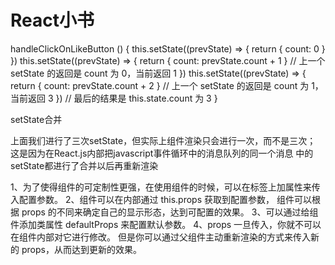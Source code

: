   # React小书
 

 
  handleClickOnLikeButton () {
    this.setState((prevState) => {
      return { count: 0 }
    })
    this.setState((prevState) => {
      return { count: prevState.count + 1 } // 上一个 setState 的返回是 count 为 0，当前返回 1
    })
    this.setState((prevState) => {
      return { count: prevState.count + 2 } // 上一个 setState 的返回是 count 为 1，当前返回 3
    })
    // 最后的结果是 this.state.count 为 3
  }
 

 setState合并

 上面我们进行了三次setState，但实际上组件渲染只会进行一次，而不是三次；
 这是因为在React.js内部把javascript事件循环中的消息队列的同一个消息
 中的setState都进行了合并以后再重新渲染



1、为了使得组件的可定制性更强，在使用组件的时候，可以在标签上加属性来传入配置参数。
2、组件可以在内部通过 this.props 获取到配置参数，
   组件可以根据 props 的不同来确定自己的显示形态，达到可配置的效果。
3、可以通过给组件添加类属性 defaultProps 来配置默认参数。
4、props 一旦传入，你就不可以在组件内部对它进行修改。
   但是你可以通过父组件主动重新渲染的方式来传入新的 props，从而达到更新的效果。